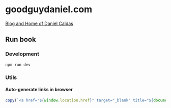 # goodguydaniel.com

<a href="https://goodguydaniel.com" title="Blog and Home of Daniel Caldas" target="_blank">Blog and Home of Daniel Caldas</a>

## Run book

### Development

```
npm run dev
```

### Utils

#### Auto-generate links in browser

```js
copy(`<a href="${window.location.href}" target="_blank" title="${document.title}">${document.title}</a>`);
```

